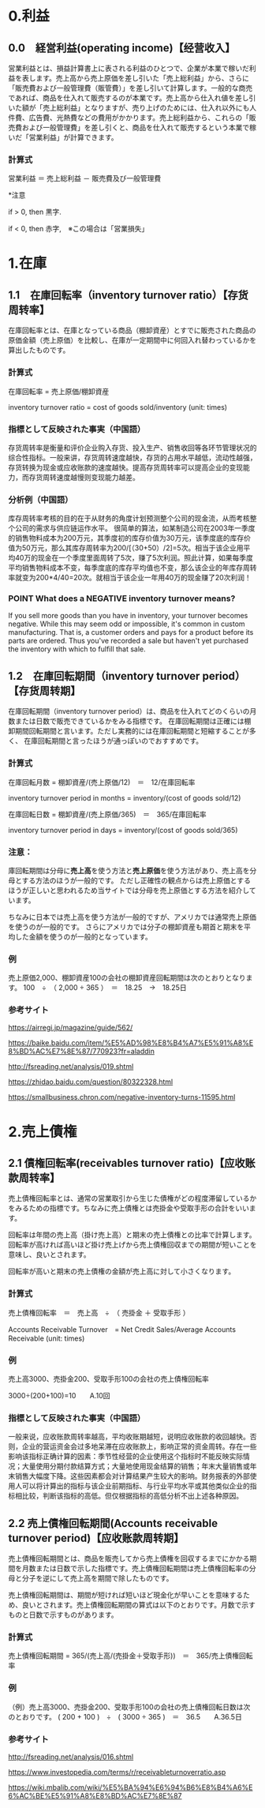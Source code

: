 # 0.利益

## 0.0　経営利益(operating income)【经营收入】

営業利益とは、損益計算書上に表される利益のひとつで、企業が本業で稼いだ利益を表します。売上高から売上原価を差し引いた「売上総利益」から、さらに「販売費および一般管理費（販管費）」を差し引いて計算します。一般的な商売であれば、商品を仕入れて販売するのが本業です。売上高から仕入れ値を差し引いた額が「売上総利益」となりますが、売り上げのためには、仕入れ以外にも人件費、広告費、光熱費などの費用がかかります。売上総利益から、これらの「販売費および一般管理費」を差し引くと、商品を仕入れて販売するという本業で稼いだ「営業利益」が計算できます。

### 計算式

営業利益 ＝ 売上総利益 － 販売費及び一般管理費

*注意

if > 0, then 黒字. 

if < 0, then 赤字,　※この場合は「営業損失」

# 1.在庫

## 1.1　在庫回転率（inventory turnover ratio）【存货周转率】

在庫回転率とは、在庫となっている商品（棚卸資産）とすでに販売された商品の原価金額（売上原価）を比較し、在庫が一定期間中に何回入れ替わっているかを算出したものです。

### 計算式

在庫回転率 = 売上原価/棚卸資産

inventory turnover ratio = cost of goods sold/inventory (unit: times)

### 指標として反映された事実（中国語）

存货周转率是衡量和评价企业购入存货、投入生产、销售收回等各环节管理状况的综合性指标。一般来讲，存货周转速度越快，存货的占用水平越低，流动性越强，
存货转换为现金或应收账款的速度越快。提高存货周转率可以提高企业的变现能力，而存货周转速度越慢则变现能力越差。

### 分析例（中国語）

库存周转率考核的目的在于从财务的角度计划预测整个公司的现金流，从而考核整个公司的需求与供应链运作水平。
很简单的算法，如某制造公司在2003年一季度的销售物料成本为200万元，其季度初的库存价值为30万元，该季度底的库存价值为50万元，那么其库存周转率为200/[（30+50）/2]=5次。相当于该企业用平均40万的现金在一个季度里面周转了5次，赚了5次利润。照此计算，如果每季度平均销售物料成本不变，每季度底的库存平均值也不变，那么该企业的年库存周转率就变为200*4/40=20次。就相当于该企业一年用40万的现金赚了20次利润！

### POINT What does a NEGATIVE inventory turnover means?

If you sell more goods than you have in inventory, your turnover becomes negative. While this may seem odd or impossible, it's common in custom manufacturing. That is, a customer orders and pays for a product before its parts are ordered. Thus you've recorded a sale but haven't yet purchased the inventory with which to fulfill that sale.

## 1.2　在庫回転期間（inventory turnover period）【存货周转期】

在庫回転期間（inventory turnover period）は、商品を仕入れてどのくらいの月数または日数で販売できているかをみる指標です。
在庫回転期間は正確には棚卸期間回転期間と言います。ただし実務的には在庫回転期間と短縮することが多く、
在庫回転期間と言ったほうが通っぽいのでおすすめです。

### 計算式

在庫回転月数 = 棚卸資産/(売上原価/12)　＝　12/在庫回転率      

inventory turnover period in months = inventory/(cost of goods sold/12)

在庫回転日数 = 棚卸資産/(売上原価/365)　＝　365/在庫回転率        

inventory turnover period in days = inventory/(cost of goods sold/365)

### 注意：

庫回転期間は分母に**売上高**を使う方法と**売上原価**を使う方法があり、売上高を分母とする方法のほうが一般的です。
ただし正確性の観点からは売上原価とするほうが正しいと思われるため当サイトでは分母を売上原価とする方法を紹介しています。

ちなみに日本では売上高を使う方法が一般的ですが、アメリカでは通常売上原価を使うのが一般的です。
さらにアメリカでは分子の棚卸資産も期首と期末を平均した金額を使うのが一般的となっています。

### 例

売上原価2,000、棚卸資産100の会社の棚卸資産回転期間は次のとおりとなります。
100　÷　（ 2,000 ÷ 365 ）　＝　18.25　→　18.25日

### 参考サイト

https://airregi.jp/magazine/guide/562/

https://baike.baidu.com/item/%E5%AD%98%E8%B4%A7%E5%91%A8%E8%BD%AC%E7%8E%87/770923?fr=aladdin

http://fsreading.net/analysis/019.shtml

https://zhidao.baidu.com/question/80322328.html

https://smallbusiness.chron.com/negative-inventory-turns-11595.html


# 2.売上債権

## 2.1 債権回転率(receivables turnover ratio)【应收账款周转率】

売上債権回転率とは、通常の営業取引から生じた債権がどの程度滞留しているかをみるための指標です。ちなみに売上債権とは売掛金や受取手形の合計をいいます。

回転率は年間の売上高（掛け売上高）と期末の売上債権との比率で計算します。回転率が高ければ高いほど掛け売上げから売上債権回収までの期間が短いことを意味し、良いとされます。

回転率が高いと期末の売上債権の金額が売上高に対して小さくなります。

### 計算式

売上債権回転率　＝　売上高　÷　（ 売掛金 ＋ 受取手形 ）

Accounts Receivable Turnover　= Net Credit Sales/Average Accounts Receivable (unit: times)


### 例

売上高3000、売掛金200、受取手形100の会社の売上債権回転率

3000÷(200+100)=10　　A.10回


### 指標として反映された事実（中国語）

一般来说，应收账款周转率越高，平均收账期越短，说明应收账款的收回越快。否则，企业的营运资金会过多地呆滞在应收账款上，影响正常的资金周转。存在一些影响该指标正确计算的因素：季节性经营的企业使用这个指标时不能反映实际情况；大量使用分期付款结算方式；大量地使用现金结算的销售；年末大量销售或年末销售大幅度下降。这些因素都会对计算结果产生较大的影响。财务报表的外部使用人可以将计算出的指标与该企业前期指标、与行业平均水平或其他类似企业的指标相比较，判断该指标的高低。但仅根据指标的高低分析不出上述各种原因。

## 2.2 売上債権回転期間(Accounts receivable turnover period)【应收账款周转期】

売上債権回転期間とは、商品を販売してから売上債権を回収するまでにかかる期間を月数または日数で示した指標です。売上債権回転期間は売上債権回転率の分母と分子を逆にして売上高を期間で除したものです。

売上債権回転期間は、期間が短ければ短いほど現金化が早いことを意味するため、良いとされます。売上債権回転期間の算式は以下のとおりです。月数で示すものと日数で示すものがあります。

### 計算式

売上債権回転期間 = 365/(売上高/(売掛金＋受取手形))　＝　365/売上債権回転率

### 例
（例）売上高3000、売掛金200、受取手形100の会社の売上債権回転日数は次のとおりです。
( 200 + 100 )　÷　( 3000 ÷ 365 )　＝　36.5　　A.36.5日

### 参考サイト

http://fsreading.net/analysis/016.shtml

https://www.investopedia.com/terms/r/receivableturnoverratio.asp

https://wiki.mbalib.com/wiki/%E5%BA%94%E6%94%B6%E8%B4%A6%E6%AC%BE%E5%91%A8%E8%BD%AC%E7%8E%87
